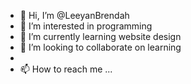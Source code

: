 - 👋 Hi, I’m @LeeyanBrendah
- 👀 I’m interested in programming
- 🌱 I’m currently learning website design
- 💞️ I’m looking to collaborate on learning
- 
- 📫 How to reach me ...

<!---
LeeyanBrendah/LeeyanBrendah is a ✨ special ✨ repository because its `README.md` (this file) appears on your GitHub profile.
You can click the Preview link to take a look at your changes.
--->
